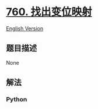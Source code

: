 # [760. 找出变位映射](https://leetcode-cn.com/problems/find-anagram-mappings)

[English Version](/leetcode/0700-0799/0760.Find%20Anagram%20Mappings/README_EN.md)

## 题目描述

<!-- 这里写题目描述 -->

None

## 解法

<!-- 这里可写通用的实现逻辑 -->

<!-- tabs:start -->

### **Python**

<!-- 这里可写当前语言的特殊实现逻辑 -->

```python

```

<!-- tabs:end -->
